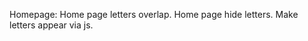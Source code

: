 Homepage:
    Home page letters overlap.
    Home page hide letters.
    Make letters appear via js.

